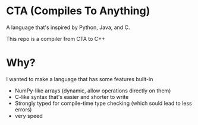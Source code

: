 # CTA (Compiles To Anything)
A language that's inspired by Python, Java, and C.

This repo is a compiler from CTA to C++

# Why?
I wanted to make a language that has some features built-in
 - NumPy-like arrays (dynamic, allow operations directly on them)
 - C-like syntax that's easier and shorter to write
 - Strongly typed for compile-time type checking (which sould lead to less errors) 
 - very speed